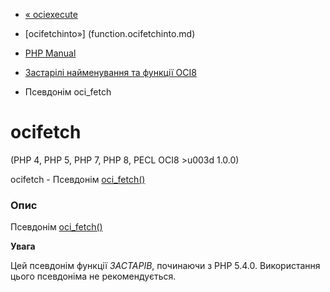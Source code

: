 - [« ociexecute](function.ociexecute.md)
- [ocifetchinto»] (function.ocifetchinto.md)

- [PHP Manual](index.md)
- [Застарілі найменування та функції OCI8](oldaliases.oci8.md)
- Псевдонім oci_fetch

# ocifetch

(PHP 4, PHP 5, PHP 7, PHP 8, PECL OCI8 \>u003d 1.0.0)

ocifetch - Псевдонім [oci_fetch()](function.oci-fetch.md)

### Опис

Псевдонім [oci_fetch()](function.oci-fetch.md)

**Увага**

Цей псевдонім функції *ЗАСТАРІВ*, починаючи з PHP 5.4.0. Використання
цього псевдоніма не рекомендується.
